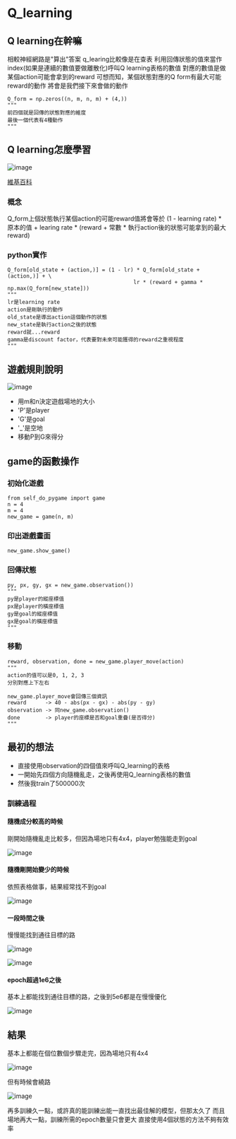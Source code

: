 # Q_learning


## Q learning在幹嘛
相較神經網路是"算出"答案
q_learing比較像是在查表
利用回傳狀態的值來當作index(如果是連續的數值要做離散化)呼叫Q learning表格的數值
對應的數值是做某個action可能會拿到的reward
可想而知，某個狀態對應的Q form有最大可能reward的動作
將會是我們接下來會做的動作
```python=
Q_form = np.zeros((n, m, n, m) + (4,))
"""
前四個就是回傳的狀態對應的維度
最後一個代表有4種動作
"""
```

## Q learning怎麼學習

![image](https://github.com/weiso131/Q_learning/assets/131360912/05da2efa-6410-4d69-8da9-244beb96bee0)



[維基百科](https://zh.wikipedia.org/zh-tw/Q%E5%AD%A6%E4%B9%A0)

### 概念
Q_form上個狀態執行某個action的可能reward值將會等於
(1 - learning rate) * 原本的值 + 
learing rate * (reward + 常數 * 執行action後的狀態可能拿到的最大reward)

### python實作

```python=
Q_form[old_state + (action,)] = (1 - lr) * Q_form[old_state + (action,)] + \
                                        lr * (reward + gamma * np.max(Q_form[new_state]))
"""
lr是learning rate
action是剛執行的動作
old_state是導出action這個動作的狀態
new_state是執行action之後的狀態
reward就...reward
gamma是discount factor，代表要對未來可能獲得的reward之重視程度
"""
```




## 遊戲規則說明
![image](https://github.com/weiso131/Q_learning/assets/131360912/a8103c16-4800-439a-ad47-ab873bcd67aa)
- 用m和n決定遊戲場地的大小
- 'P'是player
- 'G'是goal
- '_'是空地
- 移動P到G來得分

## game的函數操作
### 初始化遊戲
```python=
from self_do_pygame import game
n = 4
m = 4
new_game = game(n, m)
```
### 印出遊戲畫面
```python=
new_game.show_game()
```
### 回傳狀態
```python=
py, px, gy, gx = new_game.observation())
"""
py是player的縱座標值
px是player的橫座標值
gy是goal的縱座標值
gx是goal的橫座標值
"""
```
### 移動
```python=
reward, observation, done = new_game.player_move(action)
"""
action的值可以是0, 1, 2, 3
分別對應上下左右

new_game.player_move會回傳三個資訊
reward      -> 40 - abs(px - gx) - abs(py - gy)
observation -> 同new_game.observation()
done        -> player的座標是否和goal重疊(是否得分)
"""
```

## 最初的想法
- 直接使用observation的四個值來呼叫Q_learning的表格
- 一開始先四個方向隨機亂走，之後再使用Q_learning表格的數值
- 然後我train了500000次

### 訓練過程
#### 隨機成分較高的時候
剛開始隨機亂走比較多，但因為場地只有4x4，player勉強能走到goal

![image](https://github.com/weiso131/Q_learning/assets/131360912/96496dd8-6c8c-4f06-8685-4506f73893e5)


#### 隨機剛開始變少的時候
依照表格做事，結果經常找不到goal

![image](https://github.com/weiso131/Q_learning/assets/131360912/9cc592ac-07bd-43cd-80bd-27b2d94103d2)


#### 一段時間之後
慢慢能找到通往目標的路

![image](https://github.com/weiso131/Q_learning/assets/131360912/a00c1e47-2a7d-47b0-ad74-f61c6f209af9)

![image](https://github.com/weiso131/Q_learning/assets/131360912/59003c31-b3ac-4be5-b1e8-994c0f22f45f)


#### epoch超過1e6之後
基本上都能找到通往目標的路，之後到5e6都是在慢慢優化

![image](https://github.com/weiso131/Q_learning/assets/131360912/130eff2d-41eb-4d36-8fab-7fd8c1835696)


## 結果
基本上都能在個位數個步驟走完，因為場地只有4x4

![image](https://github.com/weiso131/Q_learning/assets/131360912/f5710161-1c0e-49f5-9bda-1a5737d86402)


但有時候會繞路

![image](https://github.com/weiso131/Q_learning/assets/131360912/f6f5a25e-0989-4567-b906-c95cf9921037)

再多訓練久一點，或許真的能訓練出能一直找出最佳解的模型，但那太久了
而且場地再大一點，訓練所需的epoch數量只會更大
直接使用4個狀態的方法不夠有效率


